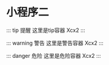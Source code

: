 # 小程序二
::: tip 提醒
这里是tip容器 Xcx2
:::

::: warning 警告
这里是警告容器 Xcx2
:::

::: danger 危险
这里是危险容器 Xcx2
:::